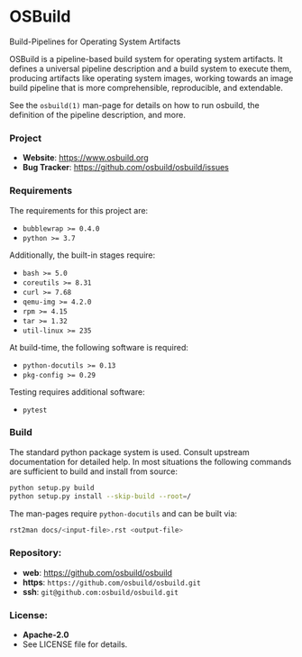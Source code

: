 OSBuild
=======

Build-Pipelines for Operating System Artifacts

OSBuild is a pipeline-based build system for operating system artifacts. It
defines a universal pipeline description and a build system to execute them,
producing artifacts like operating system images, working towards an image
build pipeline that is more comprehensible, reproducible, and extendable.

See the `osbuild(1)` man-page for details on how to run osbuild, the definition
of the pipeline description, and more.

### Project

 * **Website**: <https://www.osbuild.org>
 * **Bug Tracker**: <https://github.com/osbuild/osbuild/issues>

### Requirements

The requirements for this project are:

 * `bubblewrap >= 0.4.0`
 * `python >= 3.7`

Additionally, the built-in stages require:

 * `bash >= 5.0`
 * `coreutils >= 8.31`
 * `curl >= 7.68`
 * `qemu-img >= 4.2.0`
 * `rpm >= 4.15`
 * `tar >= 1.32`
 * `util-linux >= 235`

At build-time, the following software is required:

 * `python-docutils >= 0.13`
 * `pkg-config >= 0.29`

Testing requires additional software:

 * `pytest`

### Build

The standard python package system is used. Consult upstream documentation for
detailed help. In most situations the following commands are sufficient to
build and install from source:

```sh
python setup.py build
python setup.py install --skip-build --root=/
```

The man-pages require `python-docutils` and can be built via:

```sh
rst2man docs/<input-file>.rst <output-file>
```

### Repository:

 - **web**:   <https://github.com/osbuild/osbuild>
 - **https**: `https://github.com/osbuild/osbuild.git`
 - **ssh**:   `git@github.com:osbuild/osbuild.git`

### License:

 - **Apache-2.0**
 - See LICENSE file for details.

